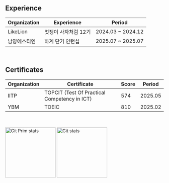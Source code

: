 ## Experience

|Organization | Experience                   | Period                |
|------------|--------------------------|---------------------|
|LikeLion| 멋쟁이 사자처럼 12기      | 2024.03 ~ 2024.12  |
|남양에스티엔| 하계 단기 인턴십         | 2025.07 ~ 2025.07  |

&nbsp;

## Certificates

| Organization                |  Certificate        | Score  | Period      |
|-------------------------|------------------|-------|-------------|
| IITP |TOPCIT (Test Of Practical Competency in ICT)  | 574   | 2025.05     |
| YBM | TOEIC | 810 | 2025.02|

<br/>

<div>
  <br/>
  <a href="#"><img src="https://github-readme-stats.vercel.app/api/top-langs/?username=R4mel&layout=compact&hide=issues" alt="Git Prim stats" height="160px" /></a>
  <a href="#"><img src="https://github-readme-stats.vercel.app/api?username=R4mel" alt="Git stats" height="160px" /></a>
</div>
